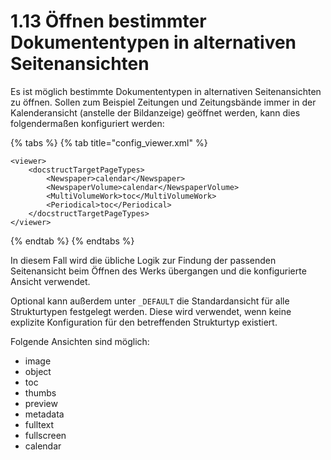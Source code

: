 # 1.13 Öffnen bestimmter Dokumententypen in alternativen Seitenansichten

Es ist möglich bestimmte Dokumententypen in alternativen Seitenansichten zu öffnen. Sollen zum Beispiel Zeitungen und Zeitungsbände immer in der Kalenderansicht \(anstelle der Bildanzeige\) geöffnet werden, kann dies folgendermaßen konfiguriert werden:

{% tabs %}
{% tab title="config\_viewer.xml" %}
```markup
<viewer>
    <docstructTargetPageTypes>
        <Newspaper>calendar</Newspaper>
        <NewspaperVolume>calendar</NewspaperVolume>
        <MultiVolumeWork>toc</MultiVolumeWork>
        <Periodical>toc</Periodical>
    </docstructTargetPageTypes>
</viewer>
```
{% endtab %}
{% endtabs %}

In diesem Fall wird die übliche Logik zur Findung der passenden Seitenansicht beim Öffnen des Werks übergangen und die konfigurierte Ansicht verwendet. 

Optional kann außerdem unter `_DEFAULT` die Standardansicht für alle Strukturtypen festgelegt werden. Diese wird verwendet, wenn keine explizite Konfiguration für den betreffenden Strukturtyp existiert.

Folgende Ansichten sind möglich:

* image
* object
* toc
* thumbs
* preview
* metadata
* fulltext
* fullscreen
* calendar

